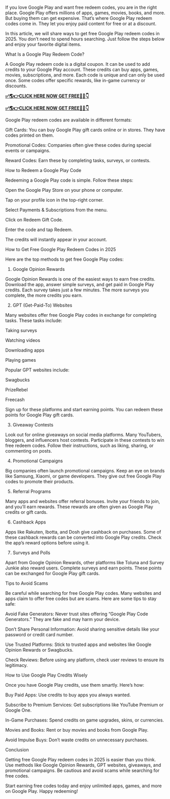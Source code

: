 If you love Google Play and want free redeem codes, you are in the right place. Google Play offers millions of apps, games, movies, books, and more. But buying them can get expensive. That’s where Google Play redeem codes come in. They let you enjoy paid content for free or at a discount.

In this article, we will share ways to get free Google Play redeem codes in 2025. You don’t need to spend hours searching. Just follow the steps below and enjoy your favorite digital items.

What Is a Google Play Redeem Code?

A Google Play redeem code is a digital coupon. It can be used to add credits to your Google Play account. These credits can buy apps, games, movies, subscriptions, and more. Each code is unique and can only be used once. Some codes offer specific rewards, like in-game currency or discounts.

**[✅🌎👉CLICK HERE NOW GET FREE📌✅👇](https://mdshamiul.com/Google%20Play%20Gift%20Card/)**

**[✅🌎👉CLICK HERE NOW GET FREE📌✅👇](https://mdshamiul.com/Google%20Play%20Gift%20Card/)**

Google Play redeem codes are available in different formats:

Gift Cards: You can buy Google Play gift cards online or in stores. They have codes printed on them.

Promotional Codes: Companies often give these codes during special events or campaigns.

Reward Codes: Earn these by completing tasks, surveys, or contests.

How to Redeem a Google Play Code

Redeeming a Google Play code is simple. Follow these steps:

Open the Google Play Store on your phone or computer.

Tap on your profile icon in the top-right corner.

Select Payments & Subscriptions from the menu.

Click on Redeem Gift Code.

Enter the code and tap Redeem.

The credits will instantly appear in your account.

How to Get Free Google Play Redeem Codes in 2025

Here are the top methods to get free Google Play codes:

1. Google Opinion Rewards

Google Opinion Rewards is one of the easiest ways to earn free credits. Download the app, answer simple surveys, and get paid in Google Play credits. Each survey takes just a few minutes. The more surveys you complete, the more credits you earn.

2. GPT (Get-Paid-To) Websites

Many websites offer free Google Play codes in exchange for completing tasks. These tasks include:

Taking surveys

Watching videos

Downloading apps

Playing games

Popular GPT websites include:

Swagbucks

PrizeRebel

Freecash

Sign up for these platforms and start earning points. You can redeem these points for Google Play gift cards.

3. Giveaway Contests

Look out for online giveaways on social media platforms. Many YouTubers, bloggers, and influencers host contests. Participate in these contests to win free redeem codes. Follow their instructions, such as liking, sharing, or commenting on posts.

4. Promotional Campaigns

Big companies often launch promotional campaigns. Keep an eye on brands like Samsung, Xiaomi, or game developers. They give out free Google Play codes to promote their products.

5. Referral Programs

Many apps and websites offer referral bonuses. Invite your friends to join, and you’ll earn rewards. These rewards are often given as Google Play credits or gift cards.

6. Cashback Apps

Apps like Rakuten, Ibotta, and Dosh give cashback on purchases. Some of these cashback rewards can be converted into Google Play credits. Check the app’s reward options before using it.

7. Surveys and Polls

Apart from Google Opinion Rewards, other platforms like Toluna and Survey Junkie also reward users. Complete surveys and earn points. These points can be exchanged for Google Play gift cards.

Tips to Avoid Scams

Be careful while searching for free Google Play codes. Many websites and apps claim to offer free codes but are scams. Here are some tips to stay safe:

Avoid Fake Generators: Never trust sites offering “Google Play Code Generators.” They are fake and may harm your device.

Don’t Share Personal Information: Avoid sharing sensitive details like your password or credit card number.

Use Trusted Platforms: Stick to trusted apps and websites like Google Opinion Rewards or Swagbucks.

Check Reviews: Before using any platform, check user reviews to ensure its legitimacy.

How to Use Google Play Credits Wisely

Once you have Google Play credits, use them smartly. Here’s how:

Buy Paid Apps: Use credits to buy apps you always wanted.

Subscribe to Premium Services: Get subscriptions like YouTube Premium or Google One.

In-Game Purchases: Spend credits on game upgrades, skins, or currencies.

Movies and Books: Rent or buy movies and books from Google Play.

Avoid Impulse Buys: Don’t waste credits on unnecessary purchases.

Conclusion

Getting free Google Play redeem codes in 2025 is easier than you think. Use methods like Google Opinion Rewards, GPT websites, giveaways, and promotional campaigns. Be cautious and avoid scams while searching for free codes.

Start earning free codes today and enjoy unlimited apps, games, and more on Google Play. Happy redeeming!
